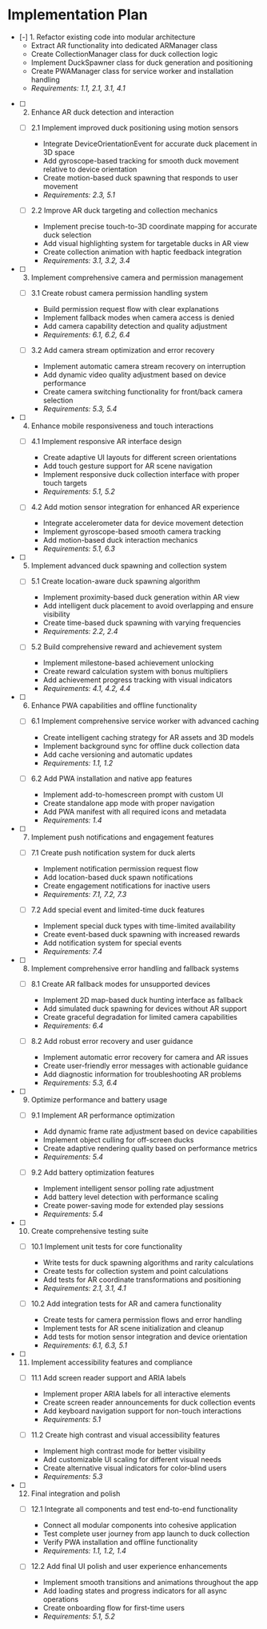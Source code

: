 # Implementation Plan

- [-] 1. Refactor existing code into modular architecture
  - Extract AR functionality into dedicated ARManager class
  - Create CollectionManager class for duck collection logic
  - Implement DuckSpawner class for duck generation and positioning
  - Create PWAManager class for service worker and installation handling
  - _Requirements: 1.1, 2.1, 3.1, 4.1_

- [ ] 2. Enhance AR duck detection and interaction
  - [ ] 2.1 Implement improved duck positioning using motion sensors
    - Integrate DeviceOrientationEvent for accurate duck placement in 3D space
    - Add gyroscope-based tracking for smooth duck movement relative to device orientation
    - Create motion-based duck spawning that responds to user movement
    - _Requirements: 2.3, 5.1_

  - [ ] 2.2 Improve AR duck targeting and collection mechanics
    - Implement precise touch-to-3D coordinate mapping for accurate duck selection
    - Add visual highlighting system for targetable ducks in AR view
    - Create collection animation with haptic feedback integration
    - _Requirements: 3.1, 3.2, 3.4_

- [ ] 3. Implement comprehensive camera and permission management
  - [ ] 3.1 Create robust camera permission handling system
    - Build permission request flow with clear explanations
    - Implement fallback modes when camera access is denied
    - Add camera capability detection and quality adjustment
    - _Requirements: 6.1, 6.2, 6.4_

  - [ ] 3.2 Add camera stream optimization and error recovery
    - Implement automatic camera stream recovery on interruption
    - Add dynamic video quality adjustment based on device performance
    - Create camera switching functionality for front/back camera selection
    - _Requirements: 5.3, 5.4_

- [ ] 4. Enhance mobile responsiveness and touch interactions
  - [ ] 4.1 Implement responsive AR interface design
    - Create adaptive UI layouts for different screen orientations
    - Add touch gesture support for AR scene navigation
    - Implement responsive duck collection interface with proper touch targets
    - _Requirements: 5.1, 5.2_

  - [ ] 4.2 Add motion sensor integration for enhanced AR experience
    - Integrate accelerometer data for device movement detection
    - Implement gyroscope-based smooth camera tracking
    - Add motion-based duck interaction mechanics
    - _Requirements: 5.1, 6.3_

- [ ] 5. Implement advanced duck spawning and collection system
  - [ ] 5.1 Create location-aware duck spawning algorithm
    - Implement proximity-based duck generation within AR view
    - Add intelligent duck placement to avoid overlapping and ensure visibility
    - Create time-based duck spawning with varying frequencies
    - _Requirements: 2.2, 2.4_

  - [ ] 5.2 Build comprehensive reward and achievement system
    - Implement milestone-based achievement unlocking
    - Create reward calculation system with bonus multipliers
    - Add achievement progress tracking with visual indicators
    - _Requirements: 4.1, 4.2, 4.4_

- [ ] 6. Enhance PWA capabilities and offline functionality
  - [ ] 6.1 Implement comprehensive service worker with advanced caching
    - Create intelligent caching strategy for AR assets and 3D models
    - Implement background sync for offline duck collection data
    - Add cache versioning and automatic updates
    - _Requirements: 1.1, 1.2_

  - [ ] 6.2 Add PWA installation and native app features
    - Implement add-to-homescreen prompt with custom UI
    - Create standalone app mode with proper navigation
    - Add PWA manifest with all required icons and metadata
    - _Requirements: 1.4_

- [ ] 7. Implement push notifications and engagement features
  - [ ] 7.1 Create push notification system for duck alerts
    - Implement notification permission request flow
    - Add location-based duck spawn notifications
    - Create engagement notifications for inactive users
    - _Requirements: 7.1, 7.2, 7.3_

  - [ ] 7.2 Add special event and limited-time duck features
    - Implement special duck types with time-limited availability
    - Create event-based duck spawning with increased rewards
    - Add notification system for special events
    - _Requirements: 7.4_

- [ ] 8. Implement comprehensive error handling and fallback systems
  - [ ] 8.1 Create AR fallback modes for unsupported devices
    - Implement 2D map-based duck hunting interface as fallback
    - Add simulated duck spawning for devices without AR support
    - Create graceful degradation for limited camera capabilities
    - _Requirements: 6.4_

  - [ ] 8.2 Add robust error recovery and user guidance
    - Implement automatic error recovery for camera and AR issues
    - Create user-friendly error messages with actionable guidance
    - Add diagnostic information for troubleshooting AR problems
    - _Requirements: 5.3, 6.4_

- [ ] 9. Optimize performance and battery usage
  - [ ] 9.1 Implement AR performance optimization
    - Add dynamic frame rate adjustment based on device capabilities
    - Implement object culling for off-screen ducks
    - Create adaptive rendering quality based on performance metrics
    - _Requirements: 5.4_

  - [ ] 9.2 Add battery optimization features
    - Implement intelligent sensor polling rate adjustment
    - Add battery level detection with performance scaling
    - Create power-saving mode for extended play sessions
    - _Requirements: 5.4_

- [ ] 10. Create comprehensive testing suite
  - [ ] 10.1 Implement unit tests for core functionality
    - Write tests for duck spawning algorithms and rarity calculations
    - Create tests for collection system and point calculations
    - Add tests for AR coordinate transformations and positioning
    - _Requirements: 2.1, 3.1, 4.1_

  - [ ] 10.2 Add integration tests for AR and camera functionality
    - Create tests for camera permission flows and error handling
    - Implement tests for AR scene initialization and cleanup
    - Add tests for motion sensor integration and device orientation
    - _Requirements: 6.1, 6.3, 5.1_

- [ ] 11. Implement accessibility features and compliance
  - [ ] 11.1 Add screen reader support and ARIA labels
    - Implement proper ARIA labels for all interactive elements
    - Create screen reader announcements for duck collection events
    - Add keyboard navigation support for non-touch interactions
    - _Requirements: 5.1_

  - [ ] 11.2 Create high contrast and visual accessibility features
    - Implement high contrast mode for better visibility
    - Add customizable UI scaling for different visual needs
    - Create alternative visual indicators for color-blind users
    - _Requirements: 5.3_

- [ ] 12. Final integration and polish
  - [ ] 12.1 Integrate all components and test end-to-end functionality
    - Connect all modular components into cohesive application
    - Test complete user journey from app launch to duck collection
    - Verify PWA installation and offline functionality
    - _Requirements: 1.1, 1.2, 1.4_

  - [ ] 12.2 Add final UI polish and user experience enhancements
    - Implement smooth transitions and animations throughout the app
    - Add loading states and progress indicators for all async operations
    - Create onboarding flow for first-time users
    - _Requirements: 5.1, 5.2_